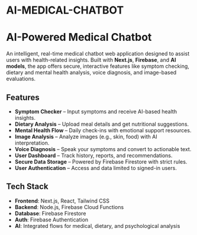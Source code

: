 # AI-MEDICAL-CHATBOT


#  AI-Powered Medical Chatbot

An intelligent, real-time medical chatbot web application designed to assist users with health-related insights. Built with **Next.js**, **Firebase**, and **AI models**, the app offers secure, interactive features like symptom checking, dietary and mental health analysis, voice diagnosis, and image-based evaluations.

##  Features

*  **Symptom Checker** – Input symptoms and receive AI-based health insights.
*  **Dietary Analysis** – Upload meal details and get nutritional suggestions.
*  **Mental Health Flow** – Daily check-ins with emotional support resources.
*  **Image Analysis** – Analyze images (e.g., skin, food) with AI interpretation.
*  **Voice Diagnosis** – Speak your symptoms and convert to actionable text.
*  **User Dashboard** – Track history, reports, and recommendations.
*  **Secure Data Storage** – Powered by Firebase Firestore with strict rules.
*  **User Authentication** – Access and data limited to signed-in users.

##  Tech Stack

* **Frontend**: Next.js, React, Tailwind CSS
* **Backend**: Node.js, Firebase Cloud Functions
* **Database**: Firebase Firestore
* **Auth**: Firebase Authentication
* **AI**: Integrated flows for medical, dietary, and psychological analysis


